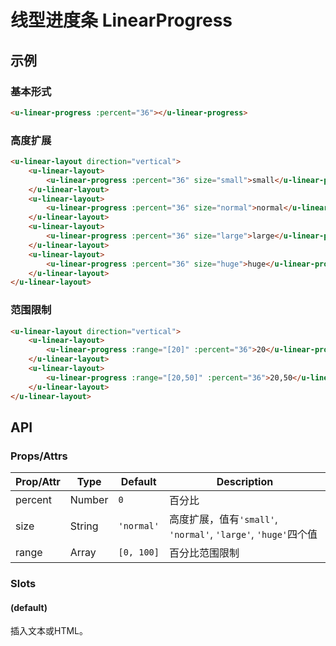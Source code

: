 # 线型进度条 LinearProgress

## 示例
### 基本形式

``` html
<u-linear-progress :percent="36"></u-linear-progress>
```

### 高度扩展

``` html
<u-linear-layout direction="vertical">
    <u-linear-layout>
        <u-linear-progress :percent="36" size="small">small</u-linear-progress>
    </u-linear-layout>
    <u-linear-layout>
        <u-linear-progress :percent="36" size="normal">normal</u-linear-progress>
    </u-linear-layout>
    <u-linear-layout>
        <u-linear-progress :percent="36" size="large">large</u-linear-progress>
    </u-linear-layout>
    <u-linear-layout>
        <u-linear-progress :percent="36" size="huge">huge</u-linear-progress>
    </u-linear-layout>
</u-linear-layout>
```

### 范围限制
``` html
<u-linear-layout direction="vertical">
    <u-linear-layout>
        <u-linear-progress :range="[20]" :percent="36">20</u-linear-progress>
    </u-linear-layout>
    <u-linear-layout>
        <u-linear-progress :range="[20,50]" :percent="36">20,50</u-linear-progress>
    </u-linear-layout>
</u-linear-layout>
```

## API
### Props/Attrs

| Prop/Attr | Type | Default | Description |
| --------- | ---- | ------- | ----------- |
| percent | Number | `0` | 百分比 |
| size | String | `'normal'` | 高度扩展，值有`'small'`, `'normal'`, `'large'`, `'huge'`四个值 |
| range | Array | `[0, 100]` | 百分比范围限制 |

### Slots

#### (default)

插入文本或HTML。
